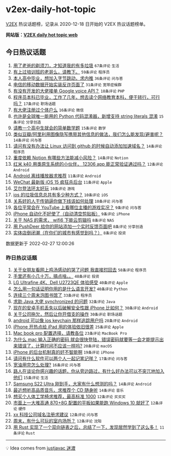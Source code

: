 # v2ex-daily-hot-topic

[V2EX](https://www.v2ex.com/) 热议话题榜，记录从 2020-12-18 日开始的 V2EX 热议话题榜单。

**网站版：[V2EX daily hot topic web](https://boojack.github.io/v2ex-daily-hot-topic-web/)**

## 今日热议话题

<!-- TODAY BEGIN -->

1. [用了老爸的剃须刀，才知道我的有多垃圾](https://www.v2ex.com/t/836684) `67条评论` `生活`
1. [有上过培训班的老哥么，请教下。](https://www.v2ex.com/t/836719) `59条评论` `程序员`
1. [本人高中毕业，想加入字节跳动，求内推](https://www.v2ex.com/t/836720) `36条评论` `问与答`
1. [电信的移动数据开始实装反诈页面了](https://www.v2ex.com/t/836707) `31条评论` `宽带症候群`
1. [有没有开发的大佬接单 Google voice API？](https://www.v2ex.com/t/836698) `18条评论` `PHP`
1. [程序员本科已毕业，工作了几年，想去读个网络教育本科，便于转行，可行吗？](https://www.v2ex.com/t/836683) `17条评论` `职场话题`
1. [有大佬注册过个体户么](https://www.v2ex.com/t/836669) `16条评论` `微信`
1. [也许是全球唯一能用的 Python 代码混淆器，新增支持 string literals 混淆](https://www.v2ex.com/t/836674) `15条评论` `分享创造`
1. [请教一个高中生就会的简单数学题](https://www.v2ex.com/t/836671) `15条评论` `数学`
1. [类似豆瓣/阿里利用图像隐写携带其他信息的做法，我们怎么能发现/避害呢？](https://www.v2ex.com/t/836691) `14条评论` `问与答`
1. [请问有没有办法让 Linux 访问到 github 的时候自动添加加速域名？](https://www.v2ex.com/t/836681) `14条评论` `程序员`
1. [重度依赖 Notion 有哪些方法能减小风险？](https://www.v2ex.com/t/836664) `14条评论` `Notion`
1. [红米 k40 用类原生系统的小伙伴， 12306 app 能正常验证通过吗？](https://www.v2ex.com/t/836709) `12条评论` `Android`
1. [Android 离线播放器求推荐](https://www.v2ex.com/t/836731) `11条评论` `Android`
1. [WeChat 最新版 iOS 15 疯狂杀后台](https://www.v2ex.com/t/836697) `11条评论` `Apple`
1. [艾尔登法环太好玩](https://www.v2ex.com/t/836730) `10条评论` `游戏`
1. [ios 的垃圾信息总共有多少种方式？](https://www.v2ex.com/t/836718) `10条评论` `iOS`
1. [关系好的人干传销逼你做下线该如何处理](https://www.v2ex.com/t/836706) `10条评论` `问与答`
1. [各位平常会在 YouTube 上看哪位主播的游戏实况？](https://www.v2ex.com/t/836705) `9条评论` `问与答`
1. [iPhone 自动化不好使了（自动清空剪贴板）](https://www.v2ex.com/t/836686) `9条评论` `iPhone`
1. [关于 NAS 的需求， wifi6 下能云剪辑吗](https://www.v2ex.com/t/836687) `8条评论` `NAS`
1. [用 PushDeer 给你的网站添加一个实时反馈页面吧](https://www.v2ex.com/t/836680) `8条评论` `分享创造`
1. [实体店倒闭潮（在你们的城市有感觉到吗？）](https://www.v2ex.com/t/836665) `8条评论` `投资`

数据更新于 2022-02-27 12:00:26

<!-- TODAY END -->

### 昨日热议话题

<!-- YESTERDAY BEGIN -->

1. [关于女朋友看网上鸡汤感动的哭了问题 我直接怼回去](https://www.v2ex.com/t/836583) `58条评论` `程序员`
1. [手里还有小几十万，搞点啥。。](https://www.v2ex.com/t/836548) `48条评论` `投资`
1. [LG Ultrafine 4K、Dell U2723QE 体验感受](https://www.v2ex.com/t/836529) `40条评论` `Apple`
1. [怎么用一句话证明你用的是什么语言开发?](https://www.v2ex.com/t/836593) `40条评论` `Python`
1. [连续三个周末泡图书馆了](https://www.v2ex.com/t/836585) `33条评论` `程序员`
1. [求助 Java 大佬 synchronized 的问题](https://www.v2ex.com/t/836521) `32条评论` `Java`
1. [现在的安卓手机丢失以后破解安全性跟 iPhone 比如何？](https://www.v2ex.com/t/836539) `30条评论` `Android`
1. [关于公司拖欠，然后让你开借支的操作](https://www.v2ex.com/t/836543) `30条评论` `职场话题`
1. [android 可以像 ios keychain 那样追踪用户吗](https://www.v2ex.com/t/836574) `28条评论` `Android`
1. [iPhone 开热点给 iPad 用的体验依旧很差](https://www.v2ex.com/t/836546) `25条评论` `Apple`
1. [Mac book pro 配置选择，请教各位](https://www.v2ex.com/t/836532) `23条评论` `MacBook Pro`
1. [为什么 mac 输入正确的密码 就会很快登陆，错误密码就要等一会才能提示出来错误了，计算时间不应该一样吗?](https://www.v2ex.com/t/836620) `20条评论` `macOS`
1. [iPhone 的后台机制真的好不智能啊](https://www.v2ex.com/t/836621) `19条评论` `iPhone`
1. [请问有什么软件可以两个人一起记笔记咩？](https://www.v2ex.com/t/836596) `17条评论` `问与答`
1. [宽油用完怎么处理?](https://www.v2ex.com/t/836637) `16条评论` `问与答`
1. [路人在谈论你感兴趣的话题，你从旁边路过，有什么好办法可以不突兀地加入他们](https://www.v2ex.com/t/836618) `15条评论` `生活`
1. [Samsung S22 Ultra 刚到手，大家有什么想测的吗？](https://www.v2ex.com/t/836642) `14条评论` `Android`
1. [最近想听高品质音乐，求推荐个 CD 随身听](https://www.v2ex.com/t/836573) `14条评论` `音乐`
1. [想买个人体工学椅求推荐，最高标准 1000](https://www.v2ex.com/t/836612) `12条评论` `买买买`
1. [市面上一大堆高通 870+8G 配置的平板如果能跑 Windows 10 就好了](https://www.v2ex.com/t/836577) `12条评论` `硬件`
1. [xx 科技公司域名注册求建议](https://www.v2ex.com/t/836552) `12条评论` `问与答`
1. [周末，有什么可玩的室内场所？](https://www.v2ex.com/t/836525) `12条评论` `沈阳`
1. [用 Rust 实现了一个双向链表之后，总结了一下，发现居然学到了这么多！](https://www.v2ex.com/t/836653) `11条评论` `Rust`

<!-- YESTERDAY END -->

---

💡 Idea comes from [justjavac 迷渡](https://github.com/justjavac/)
